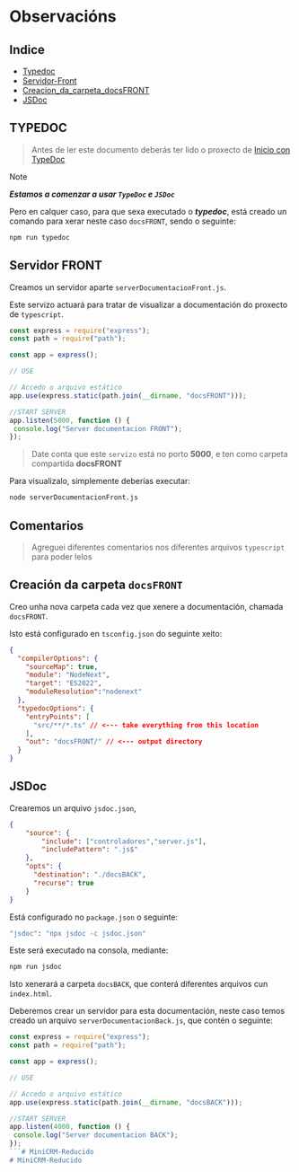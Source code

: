 # Observacións 
## Indice
- [Typedoc](#TYPEDOC)
- [Servidor-Front](#Servidor-FRONT)
- [Creacion_da_carpeta_docsFRONT](#creación-da-carpeta-docsfront)
- [JSDoc](#JSDoc)

## TYPEDOC

> Antes de ler este documento deberás ter lido o proxecto de 
[Inicio con TypeDoc]("[text](https://github.com/cursosisraelsp/InicioConTypeDoc)")

> [!NOTE] 
> ***Estamos a comenzar a usar `TypeDoc` e `JSDoc`***

Pero en calquer caso, para que sexa executado o ***typedoc***, está creado un comando para xerar neste caso `docsFRONT`, sendo o seguinte:

```bash
npm run typedoc
```
## Servidor FRONT
Creamos un servidor aparte `serverDocumentacionFront.js`.

Este servizo actuará para tratar de visualizar a documentación do proxecto de `typescript`.

```javascript
const express = require("express");
const path = require("path");

const app = express();

// USE

// Accedo o arquivo estático
app.use(express.static(path.join(__dirname, "docsFRONT")));

//START SERVER
app.listen(5000, function () {
 console.log("Server documentacion FRONT");
});
```
> Date conta que este `servizo` está no porto **5000**, e ten como carpeta compartida **docsFRONT**

Para visualizalo, simplemente deberías executar:

```bash
node serverDocumentacionFront.js
```

## Comentarios 
> Agreguei diferentes comentarios nos diferentes arquivos `typescript` para poder lelos

## Creación da carpeta `docsFRONT`

Creo unha nova carpeta cada vez que xenere a documentación, chamada `docsFRONT`.

Isto está configurado en `tsconfig.json` do seguinte xeito:

```json
{
  "compilerOptions": {
    "sourceMap": true,
    "module": "NodeNext",
    "target": "ES2022",
    "moduleResolution":"nodenext"
  },
  "typedocOptions": {
    "entryPoints": [
      "src/**/*.ts" // <--- take everything from this location
    ],
    "out": "docsFRONT/" // <--- output directory
  }
}
```

## JSDoc

Crearemos un arquivo `jsdoc.json`,

```json
{
    "source": {
        "include": ["controladores","server.js"],
        "includePattern": ".js$"
    },
    "opts": {
      "destination": "./docsBACK",
      "recurse": true
    }
}
```


Está configurado no `package.json` o seguinte:
```bash
"jsdoc": "npx jsdoc -c jsdoc.json"
```
Este será executado na consola, mediante:

```bash
npm run jsdoc
```

Isto xenerará a carpeta `docsBACK`, que conterá diferentes arquivos cun `index.html`.

Deberemos crear un servidor para esta documentación, neste caso temos creado un arquivo `serverDocumentacionBack.js`, que contén o seguinte:

```javascript
const express = require("express");
const path = require("path");

const app = express();

// USE

// Accedo o arquivo estático
app.use(express.static(path.join(__dirname, "docsBACK")));

//START SERVER
app.listen(4000, function () {
 console.log("Server documentacion BACK");
});
```# MiniCRM-Reducido
# MiniCRM-Reducido
